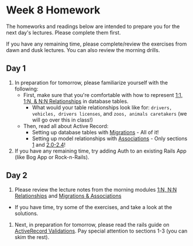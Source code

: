 # Week 8 Homework

The homeworks and readings below are intended to prepare you for the next day's lectures. Please complete them first.

If you have any remaining time, please complete/review the exercises from dawn and dusk lectures. You can also review the morning drills.


## Day 1

1. In preparation for tomorrow, please familiarize yourself with the following:
    * First, make sure that you're comfortable with how to represent [1:1, 1:N, &amp; N:N Relationships](http://www.databaseprimer.com/pages/table-relationships/) in database tables.
      * What would your table relationships look like for: `drivers, vehicles, drivers licenses`, and `zoos, animals caretakers` (we will go over this in class!)
    * Then, read all about Active Record:
      * Setting up database tables with [Migrations](http://edgeguides.rubyonrails.org/active_record_migrations.html) - All of it!
      * Setting up model relationships with [Associations](http://guides.rubyonrails.org/association_basics.html) - Only sections [1](http://guides.rubyonrails.org/active_record_migrations.html#migration-overview) and [2.0-2.4](http://guides.rubyonrails.org/association_basics.html#the-types-of-associations)!
2. If you have any remaining time, try adding Auth to an existing Rails App (like Bog App or Rock-n-Rails).


## Day 2

1. Please review the lecture notes from the morning modules [1:N, N:N Relationships](https://gist.github.com/nathanallen/5bdae5d047aca4fc26f2191d27dd665d) and [Migrations & Associations](https://github.com/SF-WDI-LABS/shared_modules/tree/master/04-ruby-rails/migrations-and-associations/27)
  - If you have time, try some of the exercises, and take a look at the solutions.
1. Next, in preparation for tomorrow, please read the rails guide on [ActiveRecord Validations](http://guides.rubyonrails.org/active_record_validations.html). Pay special attention to sections 1-3 (you can skim the rest).

<!-- 
## Day 3

1. Reading
2. Bonus/Stretch

Please use any remaining time to complete and review the exercises from dawn & dusk. 
-->

<!-- 
## Day 4

1. Reading
2. Friday Review Prep
    - Complete the [Week 1 Self-Assessment](#PENDING) and identify 2 topics you want to review tomorrow
    - Ask and/or upvote 3 questions on QuestionCookie: http://www.questioncookie.com/wdi-27-28-w8-review

Please use any remaining time to complete and review the exercises from dawn & dusk. 
-->

<!-- 
## Day 5 - Weekend Homework

1. Reading
2. Weekend Lab

Please use any remaining time to review exercises/drills from the week! And don't forget to sleep!
-->
